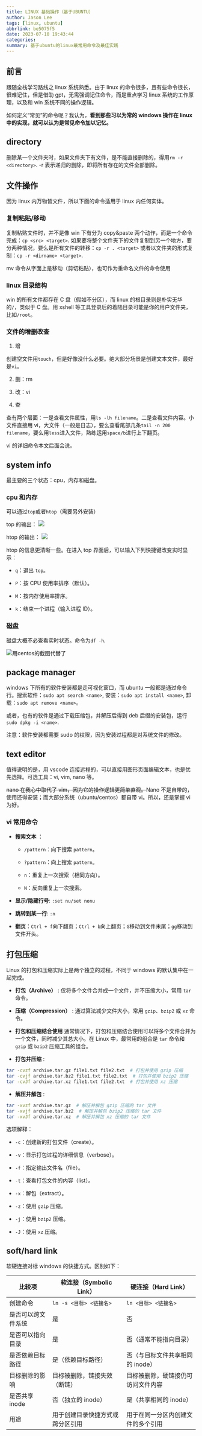 ```yaml
---
title: LINUX 基础操作（基于UBUNTU）
author: Jason Lee
tags: [linux, ubuntu]
abbrlink: be5075f5
date: 2023-07-10 19:43:44
categories:
summary: 基于ubuntu的linux最常用命令及最佳实践
---
```


## 前言

跟随全栈学习路线之 linux 系统熟悉。由于 linux 的命令很多，且有些命令很长，很难记住，但是借助 gpt，无需强调记住命令，而是重点学习 linux 系统的工作原理，以及和 win 系统不同的操作逻辑。

如何定义“常见”的命令呢？我认为，**看到那些习以为常的 windows 操作在 linux 中的实现，就可以认为是常见命令加以记忆。**

## directory

删除某一个文件夹时，如果文件夹下有文件，是不能直接删除的，得用`rm -r <directory>`. -r 表示递归的删除，即将所有存在的文件全部删除。

## 文件操作

因为 linux 内万物皆文件，所以下面的命令适用于 linux 内任何实体。

### 复制粘贴/移动

复制粘贴文件时，并不是像 win 下有分为 copy&paste 两个动作，而是一个命令完成：`cp <src> <target>`. 如果要将整个文件夹下的文件复制到另一个地方，要分两种情况，要么是所有文件的转移：`cp -r . <target>` 或者以文件夹的形式复制：`cp -r <dirname> <target>`.

mv 命令从字面上是移动（剪切粘贴），也可作为重命名文件的命令使用

### linux 目录结构

win 的所有文件都存在 C 盘（假如不分区），而 linux 的根目录则是朴实无华的`/`，类似于 C 盘。用 xshell 等工具登录后的着陆目录可能是你的用户文件夹，比如`/root`。

### 文件的增删改查

1. 增

创建空文件用`touch`，但是好像没什么必要。绝大部分场景是创建文本文件，最好是`vi`。

2. 删：rm

3. 改：vi

4. 查

查有两个层面：一是查看文件属性，用`ls -lh filename`。二是查看文件内容。小文件直接用 vi，大文件（一般是日志），要么查看尾部几条`tail -n 200 filename`，要么用`less`进入文件，熟练运用`space/b`进行上下翻页。

vi 的详细命令本文后面会说。

## system info

最主要的三个状态：cpu，内存和磁盘。

### cpu 和内存

可以通过`top`或者`htop`（需要另外安装）

top 的输出：
![](https://cdn.jsdelivr.net/gh/li199-code/blog-imgs@main/16891288146221689128813983.png)

htop 的输出：
![](https://cdn.jsdelivr.net/gh/li199-code/blog-imgs@main/16891288816201689128881589.png)

htop 的信息更清晰一些。在进入 top 界面后，可以输入下列快捷键改变实时显示：

- `q`：退出 `top`。

- `P`：按 CPU 使用率排序（默认）。

- `M`：按内存使用率排序。

- `k`：结束一个进程（输入进程 ID）。

### 磁盘

磁盘大概不必查看实时状态。命令为`df -h`.

![用centos的截图代替了](https://img.jasonleehere.com/202409212320448.png)

## package manager

windows 下所有的软件安装都是走可视化窗口，而 ubuntu 一般都是通过命令行。搜索软件：`sudo apt search <name>`, 安装：`sudo apt install <name>`, 卸载：`sudo apt remove <name>`。

或者，也有的软件是通过下载压缩包，并解压后得到 deb 后缀的安装包，运行`sudo dpkg -i <name>`.

注意：软件安装都需要 sudo 的权限，因为安装过程都是对系统文件的修改。

## text editor

值得说明的是，用 vscode 连接远程的，可以直接用图形页面编辑文本，也是优先选择。可选工具：vi, vim, nano 等。

~~nano 在我心中取代了 vim，因为它的操作逻辑更简单直观。~~Nano 不是自带的，使用还得安装；而大部分系统（ubuntu/centos）都自带 vi。所以，还是掌握 vi 为好。

### vi 常用命令

- **搜索文本** ：

  - `/pattern`：向下搜索 `pattern`。

  - `?pattern`：向上搜索 `pattern`。

  - `n`：重复上一次搜索（相同方向）。

  - `N`：反向重复上一次搜索。

- **显示/隐藏行号**: `:set nu/set nonu`
- **跳转到某一行**: `:n`
- **翻页**：`Ctrl + f`向下翻页；`Ctrl + b`向上翻页；`G`移动到文件末尾；`gg`移动到文件开头。

## 打包压缩

Linux 的打包和压缩实际上是两个独立的过程，不同于 windows 的默认集中在一起完成。

- **打包（Archive）** : 仅将多个文件合并成一个文件，并不压缩大小，常用 `tar` 命令。

- **压缩（Compression）** : 通过算法减少文件大小，常用 `gzip`、`bzip2` 或 `xz` 命令。

- **打包和压缩结合使用** 通常情况下，打包和压缩结合使用可以将多个文件合并为一个文件，同时减少其总大小。在 Linux 中，最常用的组合是 `tar` 命令和 `gzip` 或 `bzip2` 压缩工具的组合。

- **打包并压缩** :

```bash
tar -cvzf archive.tar.gz file1.txt file2.txt  # 打包并使用 gzip 压缩
tar -cvjf archive.tar.bz2 file1.txt file2.txt  # 打包并使用 bzip2 压缩
tar -cvJf archive.tar.xz file1.txt file2.txt  # 打包并使用 xz 压缩
```

- **解压并解包** :

```bash
tar -xvzf archive.tar.gz  # 解压并解包 gzip 压缩的 tar 文件
tar -xvjf archive.tar.bz2  # 解压并解包 bzip2 压缩的 tar 文件
tar -xvJf archive.tar.xz  # 解压并解包 xz 压缩的 tar 文件
```

选项解释：

- `-c`：创建新的打包文件（create）。

- `-v`：显示打包过程的详细信息（verbose）。

- `-f`：指定输出文件名（file）。

- `-t`：查看打包文件的内容（list）。

- `-x`：解包（extract）。

- `-z`：使用 `gzip` 压缩。

- `-j`：使用 `bzip2` 压缩。

- `-J`：使用 `xz` 压缩。

## soft/hard link

软硬连接对标 windows 的快捷方式。区别如下：

| 比较项             | 软连接（Symbolic Link）          | 硬连接（Hard Link）                |
| ------------------ | -------------------------------- | ---------------------------------- |
| 创建命令           | `ln -s <目标> <链接名> `         | `ln <目标> <链接名> `              |
| 是否可以跨文件系统 | 是                               | 否                                 |
| 是否可以指向目录   | 是                               | 否（通常不能指向目录）             |
| 是否依赖目标路径   | 是（依赖目标路径）               | 否（与目标文件共享相同的 inode）   |
| 目标删除的影响     | 目标被删除，链接失效（断链）     | 目标被删除，硬链接仍可访问文件内容 |
| 是否共享 inode     | 否（独立的 inode）               | 是（共享相同的 inode）             |
| 用途               | 用于创建目录快捷方式或跨分区引用 | 用于在同一分区内创建文件的多个引用 |
